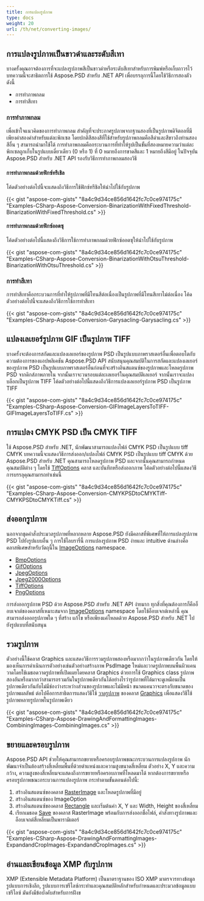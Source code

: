 ```yaml
---
title: การแปลงรูปภาพ
type: docs
weight: 20
url: /th/net/converting-images/
---
```


## **การแปลงรูปภาพเป็นขาวดำและระดับสีเทา**
บางครั้งคุณอาจต้องการที่จะแปลงรูปภาพสีเป็นขาวดำหรือระดับสีเทาสำหรับการพิมพ์หรือเก็บถาวรไว้ บทความนี้จะสาธิตการใช้ Aspose.PSD สำหรับ .NET API เพื่อบรรลุการนี้โดยใช้วิธีการสองตัวดังนี้

- การทำภาพกลม
- การทำสีเทา

### **การทำภาพกลม**
เพื่อเข้าใจแนวคิดของการทำภาพกลม สำคัญที่จะประกาศรูปภาพจากฐานสองที่เป็นรูปภาพดิจิตอลที่มีเพียงค่าสองค่าสำหรับแต่ละพิกเซล โดยปกติสีสองสีที่ใช้สำหรับรูปภาพกลมคือสีดำและสีขาวถึงท่านสองสีอื่น ๆ สามารถนำมาใช้ได้ การทำภาพกลมคือกระบวนการที่ทำให้รูปเป็นขั้นที่สองหมายความว่าแต่ละพิกเซลถูกเก็บในรูปแบบเดี่ยวเดียว (0 หรือ 1) ที่ 0 หมายถึงการขาดสีและ 1 หมายถึงสีมีอยู่ ในปัจจุบัน Aspose.PSD สำหรับ .NET API รองรับวิธีการทำภาพกลมสองวิธี
#### **การทำภาพกลมด้วยฟิกซ์ทรีเชิล**
โค้ดตัวอย่างต่อไปนี้จะแสดงถึงวิธีการใช้ฟิกซ์ทรีชิลให้นำไปใช้กับรูปภาพ


{{< gist "aspose-com-gists" "8a4c9d34ce856d1642fc7c0ce974175c" "Examples-CSharp-Aspose-Conversion-BinarizationWithFixedThreshold-BinarizationWithFixedThreshold.cs" >}}


#### **การทำภาพกลมด้วยฟิกซ์ออตซุ**
โค้ดตัวอย่างต่อไปนี้แสดงถึงวิธีการใช้การทำภาพกลมด้วยฟิกซ์ออตซุให้นำไปใช้กับรูปภาพ


{{< gist "aspose-com-gists" "8a4c9d34ce856d1642fc7c0ce974175c" "Examples-CSharp-Aspose-Conversion-BinarizationWithOtsuThreshold-BinarizationWithOtsuThreshold.cs" >}}


### **การทำสีเทา**
การทำสีเทาคือกระบวนการที่ทำให้รูปภาพที่มีโทนสีต่อเนื่องเป็นรูปภาพที่มีโทนสีเทาไม่ต่อเนื่อง โค้ดตัวอย่างต่อไปนี้จะแสดงถึงวิธีการใช้การทำสีเทา


{{< gist "aspose-com-gists" "8a4c9d34ce856d1642fc7c0ce974175c" "Examples-CSharp-Aspose-Conversion-Garysacling-Garysacling.cs" >}}

## **แปลงเลเยอร์รูปภาพ GIF เป็นรูปภาพ TIFF**
บางครั้งจะต้องการสกัดและแปลงเลเยอร์ของรูปภาพ PSD เป็นรูปแบบภาพราสเตอร์อื่นเพื่อตอบโตกับความต้องการของแอปพลิเคชัน Aspose.PSD API สนับสนุนคุณสมบัติในการสกัดและแปลงเลเยอร์ของรูปภาพ PSD เป็นรูปแบบภาพราสเตอร์อื่นก่อนที่จะสร้างอินสแตนซ์ของรูปภาพและโหลดรูปภาพ PSD จากดิกส์ภาพภายใน จากนั้นเราจะวนรอบแต่ละเลเยอร์ในคุณสมบัติเลเยอร์ จากนั้นเราจะแปลงบล็อกเป็นรูปภาพ TIFF โค้ดตัวอย่างต่อไปนี้แสดงถึงวิธีการแปลงเลเยอร์รูปภาพ PSD เป็นรูปภาพ TIFF


{{< gist "aspose-com-gists" "8a4c9d34ce856d1642fc7c0ce974175c" "Examples-CSharp-Aspose-Conversion-GIFImageLayersToTIFF-GIFImageLayersToTIFF.cs" >}}

## **การแปลง CMYK PSD เป็น CMYK TIFF**
ใช้ Aspose.PSD สำหรับ .NET, นักพัฒนาสามารถแปลงไฟล์ CMYK PSD เป็นรูปแบบ tiff CMYK บทความนี้จะแสดงวิธีการส่งออก/แปลงไฟล์ CMYK PSD เป็นรูปแบบ tiff CMYK ด้วย Aspose.PSD สำหรับ .NET คุณสามารถโหลดรูปภาพ PSD และจากนั้นคุณสามารถกำหนดคุณสมบัติต่าง ๆ โดยใช้ [TiffOptions](https://reference.aspose.com/psd/net/aspose.psd.imageoptions/tiffoptions) คลาส และบันทึกหรือส่งออกภาพ โค้ดตัวอย่างต่อไปนี้แสดงวิธีการบรรลุคุณสามารถทำเช่นนี้


{{< gist "aspose-com-gists" "8a4c9d34ce856d1642fc7c0ce974175c" "Examples-CSharp-Aspose-Conversion-CMYKPSDtoCMYKTiff-CMYKPSDtoCMYKTiff.cs" >}}

## **ส่งออกรูปภาพ**
นอกจากชุดคำสั่งประมวลรูปภาพที่หลากหลาย Aspose.PSD ยังมีคลาสที่พิเศษที่ให้การแปลงรูปภาพ PSD ไปยังรูปแบบอื่น ๆ การใช้ไลบรารี่นี้ การแปลงรูปภาพ PSD ง่ายและ intuitive ด้านล่างคือคลาสพิเศษสำหรับวัตถุนี้ใน [ImageOptions](https://reference.aspose.com/psd/net/aspose.psd.imageoptions) namespace.

- [BmpOptions](https://reference.aspose.com/psd/net/aspose.psd.imageoptions/bmpoptions)
- [GifOptions](https://reference.aspose.com/psd/net/aspose.psd.imageoptions/gifoptions)
- [JpegOptions](https://reference.aspose.com/psd/net/aspose.psd.imageoptions/jpegoptions)
- [Jpeg2000Options](https://reference.aspose.com/psd/net/aspose.psd.imageoptions/jpeg2000options)
- [TiffOptions](https://reference.aspose.com/psd/net/aspose.psd.imageoptions/tiffoptions)
- [PngOptions](https://reference.aspose.com/psd/net/aspose.psd.imageoptions/pngoptions)

การส่งออกรูปภาพ PSD ด้วย Aspose.PSD สำหรับ .NET API ง่ายมาก ทุกสิ่งที่คุณต้องการก็คืออ็อบเจกต์ของคลาสที่เหมาะสมจาก [ImageOptions](https://reference.aspose.com/psd/net/aspose.psd.imageoptions) namespace โดยใช้อ็อบเจกต์เหล่านี้ คุณสามารถส่งออกรูปภาพใด ๆ ที่สร้าง แก้ไข หรือเพียงแค่โหลดด้วย Aspose.PSD สำหรับ .NET ไปยังรูปแบบที่สนับสนุน
## **รวมรูปภาพ**
ตัวอย่างนี้ใช้คลาส Graphics และแสดงวิธีการรวมรูปภาพสองหรือมากกว่าในรูปภาพเดียวกัน โดยให้มองเห็นการดำเนินการตัวอย่างเช่นตัวอย่างสร้างภาพ PsdImage ใหม่และวาดรูปภาพบนพื้นผิวแคนวาดโดยใช้เมธอดวาดรูปภาพที่เปิดเผยโดยคลาส Graphics ด้วยการใช้ Graphics class รูปภาพสองอันหรือมากกว่าสามารถรวมกันในรูปภาพเดียวกันได้อย่างไรว่ารูปภาพที่ได้มาจะดูเหมือนเป็นรูปภาพเดียวกันกับไม่มีช่องว่างระหว่างส่วนของรูปภาพและไม่มีหน้า ขนาดแคนวาจะตรงกับขนาดของรูปภาพผลลัพธ์ ต่อไปคือการสาธิตการแสดงวิธีใช้ [วาดรูปภาพ](https://reference.aspose.com/psd/net/aspose.psd/graphics/methods/drawimage/index) ของคลาส [Graphics](https://reference.aspose.com/psd/net/aspose.psd/graphics) เพื่อแสดงวิธีใช้รูปภาพหลายรูปภาพในรูปภาพเดียว


{{< gist "aspose-com-gists" "8a4c9d34ce856d1642fc7c0ce974175c" "Examples-CSharp-Aspose-DrawingAndFormattingImages-CombiningImages-CombiningImages.cs" >}}

## **ขยายและครอบรูปภาพ**
Aspose.PSD API ช่วยให้คุณสามารถขยายหรือครอบรูปภาพขณะกระบวนการแปลงรูปภาพ นักพัฒนาจำเป็นต้องสร้างสี่เหลี่ยมพื้นที่ด้วยตำแหน่งและความสูงขนาดสี่เหลี่ยม ตัวอย่าง X, Y และความกว้าง, ความสูงของสี่เหลี่ยมจะแสดงถึงการขยายหรือครอบภาพที่โหลดมาได้ หากต้องการขยายหรือครอบรูปภาพขณะกระบวนการแปลงรูปภาพ กระทำตามขั้นตอนต่อไปนี้:

1. สร้างอินสแตนซ์ของคลาส [RasterImage](https://reference.aspose.com/psd/net/aspose.psd/rasterimage) และโหลดรูปภาพที่มีอยู่
1. สร้างอินสแตนซ์ของ ImageOption
1. สร้างอินสแตนซ์ของคลาส [Rectangle](https://reference.aspose.com/psd/net/aspose.psd/rectangle) และเริ่มต้นค่า X, Y และ Width, Height ของสี่เหลี่ยม
1. เรียกเมธอด [Save](https://reference.aspose.com/psd/net/aspose.psd/rasterimage/methods/save/index) ของคลาส RasterImage พร้อมกับการส่งออกชื่อไฟล์, คำสั่งทางรูปภาพและอ็อบเจกต์สี่เหลี่ยมเป็นพารามิเตอร์


{{< gist "aspose-com-gists" "8a4c9d34ce856d1642fc7c0ce974175c" "Examples-CSharp-Aspose-DrawingAndFormattingImages-ExpandandCropImages-ExpandandCropImages.cs" >}}

## **อ่านและเขียนข้อมูล XMP กับรูปภาพ**
XMP (Extensible Metadata Platform) เป็นมาตราฐานของ ISO XMP มาตรจวรทางข้อมูล รูปแบบการเชิงลึก, รูปแบบการเซรีไลซ์กระทำและคุณสมบัติหลักสำหรับกำหนดและประมวลข้อมูลแบบเซรีไลซ์ มันยังมีข้อบังคับสำหรับการฝังข
